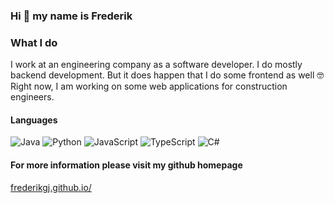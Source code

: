 ### Hi 👋 my name is Frederik

### What I do

I work at an engineering company as a software developer. I do mostly backend development. But it does happen that I do some frontend as well 🤓 
Right now, I am working on some web applications for construction engineers.

#### Languages 
![Java](https://img.shields.io/badge/Java-%23FF0000?style=flat-square&logo=java&logoColor=white)
![Python](https://img.shields.io/badge/Python-%233776AB?style=flat-square&logo=python&logoColor=white)
![JavaScript](https://img.shields.io/badge/JavaScript-%23F7DF1E?style=flat-square&logo=javascript&logoColor=black)
![TypeScript](https://img.shields.io/badge/TypeScript-%233178C6?style=flat-square&logo=typescript&logoColor=white)
![C#](https://img.shields.io/badge/C%23-%23239120?style=flat-square&logo=c-sharp&logoColor=white)

#### For more information please visit my github homepage

[frederikgj.github.io/](https://frederikgj.github.io/)
